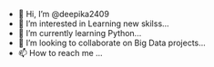 - 👋 Hi, I’m @deepika2409
- 👀 I’m interested in Learning new skilss...
- 🌱 I’m currently learning Python...
- 💞️ I’m looking to collaborate on Big Data projects...
- 📫 How to reach me ...

<!---
deepika2409/deepika2409 is a ✨ special ✨ repository because its `README.md` (this file) appears on your GitHub profile.
You can click the Preview link to take a look at your changes.
--->
